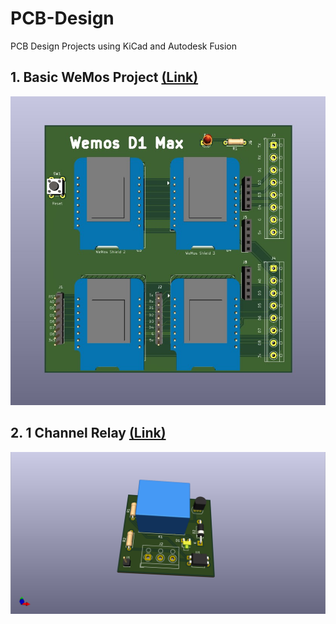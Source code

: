 # PCB-Design
PCB Design Projects using KiCad and Autodesk Fusion

## 1. Basic WeMos Project [(Link)](https://github.com/shreegw/PCB-Design/blob/main/Wemos)
![Wemos Image](https://github.com/shreegw/PCB-Design/blob/main/Wemos/WeMos.jpg)

## 2. 1 Channel Relay [(Link)](https://github.com/shreegw/PCB-Design/tree/main/1_Channel_Relay)
![Image](https://github.com/shreegw/PCB-Design/blob/main/1_Channel_Relay/1_Channel_3DView.png)
